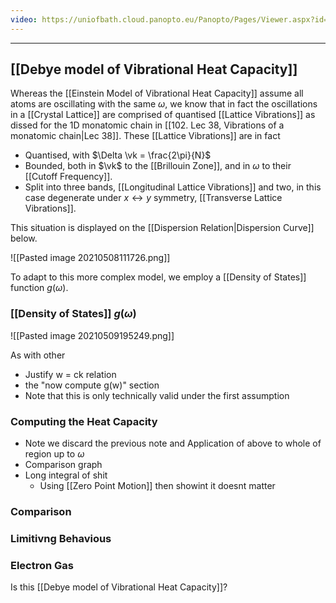 ```yaml
---
video: https://uniofbath.cloud.panopto.eu/Panopto/Pages/Viewer.aspx?id=1d5bbc1d-8fcd-4825-831f-ad11015cfab1
---
```


---

## [[Debye model of Vibrational Heat Capacity]]

Whereas the [[Einstein Model of Vibrational Heat Capacity]] assume all atoms are oscillating with the same $\omega$, we know that in fact the oscillations in a [[Crystal Lattice]] are comprised of quantised [[Lattice Vibrations]] as dissed for the 1D monatomic chain in [[102. Lec 38, Vibrations of a monatomic chain|Lec 38]]. These [[Lattice Vibrations]] are in fact

- Quantised, with $\Delta \vk = \frac{2\pi}{N}$
- Bounded, both in $\vk$ to the [[Brillouin Zone]], and in $\omega$ to their [[Cutoff Frequency]].
- Split into three bands, [[Longitudinal Lattice Vibrations]] and two, in this case degenerate under $x \leftrightarrow y$ symmetry, [[Transverse Lattice Vibrations]].

This situation is displayed on the [[Dispersion Relation|Dispersion Curve]] below.

![[Pasted image 20210508111726.png]]

To adapt to this more complex model, we employ a [[Density of States]] function $g(\omega)$.

### [[Density of States]] $g(\omega)$

![[Pasted image 20210509195249.png]]

As with other 

- Justify w = ck relation
- the "now compute g(w)" section
- Note that this is only technically valid under the first assumption

### Computing the Heat Capacity

- Note we discard the previous note and Application of above to whole of region up to $\omega$
- Comparison graph
- Long integral of shit
	- Using [[Zero Point Motion]] then showint it doesnt matter

### Comparison

### Limitivng Behavious

### Electron Gas
Is this [[Debye model of Vibrational Heat Capacity]]?